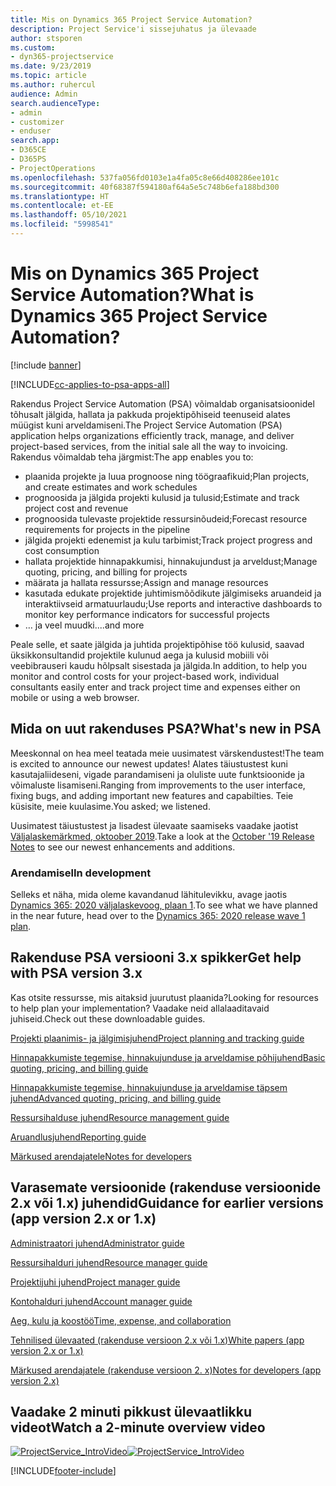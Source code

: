 ```yaml
---
title: Mis on Dynamics 365 Project Service Automation?
description: Project Service'i sissejuhatus ja ülevaade
author: stsporen
ms.custom:
- dyn365-projectservice
ms.date: 9/23/2019
ms.topic: article
ms.author: ruhercul
audience: Admin
search.audienceType:
- admin
- customizer
- enduser
search.app:
- D365CE
- D365PS
- ProjectOperations
ms.openlocfilehash: 537fa056fd0103e1a4fa05c8e66d408286ee101c
ms.sourcegitcommit: 40f68387f594180af64a5e5c748b6efa188bd300
ms.translationtype: HT
ms.contentlocale: et-EE
ms.lasthandoff: 05/10/2021
ms.locfileid: "5998541"
---
```

# <a name="what-is-dynamics-365-project-service-automation"></a><span data-ttu-id="f4a03-103">Mis on Dynamics 365 Project Service Automation?</span><span class="sxs-lookup"><span data-stu-id="f4a03-103">What is Dynamics 365 Project Service Automation?</span></span>

[!include [banner](../includes/psa-now-project-operations.md)]

[!INCLUDE[cc-applies-to-psa-apps-all](../includes/cc-applies-to-psa-apps-all.md)]

<span data-ttu-id="f4a03-104">Rakendus Project Service Automation (PSA) võimaldab organisatsioonidel tõhusalt jälgida, hallata ja pakkuda projektipõhiseid teenuseid alates müügist kuni arveldamiseni.</span><span class="sxs-lookup"><span data-stu-id="f4a03-104">The Project Service Automation (PSA) application helps organizations efficiently track, manage, and deliver project-based services, from the initial sale all the way to invoicing.</span></span> <span data-ttu-id="f4a03-105">Rakendus võimaldab teha järgmist:</span><span class="sxs-lookup"><span data-stu-id="f4a03-105">The app enables you to:</span></span>

- <span data-ttu-id="f4a03-106">plaanida projekte ja luua prognoose ning töögraafikuid;</span><span class="sxs-lookup"><span data-stu-id="f4a03-106">Plan projects, and create estimates and work schedules</span></span>
- <span data-ttu-id="f4a03-107">prognoosida ja jälgida projekti kulusid ja tulusid;</span><span class="sxs-lookup"><span data-stu-id="f4a03-107">Estimate and track project cost and revenue</span></span>
- <span data-ttu-id="f4a03-108">prognoosida tulevaste projektide ressursinõudeid;</span><span class="sxs-lookup"><span data-stu-id="f4a03-108">Forecast resource requirements for projects in the pipeline</span></span>
- <span data-ttu-id="f4a03-109">jälgida projekti edenemist ja kulu tarbimist;</span><span class="sxs-lookup"><span data-stu-id="f4a03-109">Track project progress and cost consumption</span></span>
- <span data-ttu-id="f4a03-110">hallata projektide hinnapakkumisi, hinnakujundust ja arveldust;</span><span class="sxs-lookup"><span data-stu-id="f4a03-110">Manage quoting, pricing, and billing for projects</span></span>
- <span data-ttu-id="f4a03-111">määrata ja hallata ressursse;</span><span class="sxs-lookup"><span data-stu-id="f4a03-111">Assign and manage resources</span></span>
- <span data-ttu-id="f4a03-112">kasutada edukate projektide juhtimismõõdikute jälgimiseks aruandeid ja interaktiivseid armatuurlaudu;</span><span class="sxs-lookup"><span data-stu-id="f4a03-112">Use reports and interactive dashboards to monitor key performance indicators for successful projects</span></span>
- <span data-ttu-id="f4a03-113">… ja veel muudki.</span><span class="sxs-lookup"><span data-stu-id="f4a03-113">...and more</span></span>

<span data-ttu-id="f4a03-114">Peale selle, et saate jälgida ja juhtida projektipõhise töö kulusid, saavad üksikkonsultandid projektile kulunud aega ja kulusid mobiili või veebibrauseri kaudu hõlpsalt sisestada ja jälgida.</span><span class="sxs-lookup"><span data-stu-id="f4a03-114">In addition, to help you monitor and control costs for your project-based work, individual consultants easily enter and track project time and expenses either on mobile or using a web browser.</span></span>

## <a name="whats-new-in-psa"></a><span data-ttu-id="f4a03-115">Mida on uut rakenduses PSA?</span><span class="sxs-lookup"><span data-stu-id="f4a03-115">What's new in PSA</span></span>
<span data-ttu-id="f4a03-116">Meeskonnal on hea meel teatada meie uusimatest värskendustest!</span><span class="sxs-lookup"><span data-stu-id="f4a03-116">The team is excited to announce our newest updates!</span></span> <span data-ttu-id="f4a03-117">Alates täiustustest kuni kasutajaliideseni, vigade parandamiseni ja oluliste uute funktsioonide ja võimaluste lisamiseni.</span><span class="sxs-lookup"><span data-stu-id="f4a03-117">Ranging from improvements to the user interface, fixing bugs, and adding important new features and capabilties.</span></span> <span data-ttu-id="f4a03-118">Teie küsisite, meie kuulasime.</span><span class="sxs-lookup"><span data-stu-id="f4a03-118">You asked; we listened.</span></span>

<span data-ttu-id="f4a03-119">Uusimatest täiustustest ja lisadest ülevaate saamiseks vaadake jaotist [Väljalaskemärkmed, oktoober 2019](/dynamics365-release-plan/2019wave2/index).</span><span class="sxs-lookup"><span data-stu-id="f4a03-119">Take a look at the [October '19 Release Notes](/dynamics365-release-plan/2019wave2/index) to see our newest enhancements and additions.</span></span>

### <a name="in-development"></a><span data-ttu-id="f4a03-120">Arendamisel</span><span class="sxs-lookup"><span data-stu-id="f4a03-120">In development</span></span>
<span data-ttu-id="f4a03-121">Selleks et näha, mida oleme kavandanud lähitulevikku, avage jaotis [Dynamics 365: 2020 väljalaskevoog, plaan 1](/dynamics365-release-plan/2020wave1/index).</span><span class="sxs-lookup"><span data-stu-id="f4a03-121">To see what we have planned in the near future, head over to the [Dynamics 365: 2020 release wave 1 plan](/dynamics365-release-plan/2020wave1/index).</span></span>

## <a name="get-help-with-psa-version-3x"></a><span data-ttu-id="f4a03-122">Rakenduse PSA versiooni 3.x spikker</span><span class="sxs-lookup"><span data-stu-id="f4a03-122">Get help with PSA version 3.x</span></span>
<span data-ttu-id="f4a03-123">Kas otsite ressursse, mis aitaksid juurutust plaanida?</span><span class="sxs-lookup"><span data-stu-id="f4a03-123">Looking for resources to help plan your implementation?</span></span> <span data-ttu-id="f4a03-124">Vaadake neid allalaaditavaid juhiseid.</span><span class="sxs-lookup"><span data-stu-id="f4a03-124">Check out these downloadable guides.</span></span>

 [<span data-ttu-id="f4a03-125">Projekti plaanimis- ja jälgimisjuhend</span><span class="sxs-lookup"><span data-stu-id="f4a03-125">Project planning and tracking guide</span></span>](../psa/implementation-guides/project-planning-tracking.md)

 [<span data-ttu-id="f4a03-126">Hinnapakkumiste tegemise, hinnakujunduse ja arveldamise põhijuhend</span><span class="sxs-lookup"><span data-stu-id="f4a03-126">Basic quoting, pricing, and billing guide</span></span>](../psa/implementation-guides/begin-quoting-pricing-billing.md)

 [<span data-ttu-id="f4a03-127">Hinnapakkumiste tegemise, hinnakujunduse ja arveldamise täpsem juhend</span><span class="sxs-lookup"><span data-stu-id="f4a03-127">Advanced quoting, pricing, and billing guide</span></span>](../psa/implementation-guides/adv-quoting-pricing-billing.md)

 [<span data-ttu-id="f4a03-128">Ressursihalduse juhend</span><span class="sxs-lookup"><span data-stu-id="f4a03-128">Resource management guide</span></span>](../psa/implementation-guides/resource-management-guide.md)

 [<span data-ttu-id="f4a03-129">Aruandlusjuhend</span><span class="sxs-lookup"><span data-stu-id="f4a03-129">Reporting guide</span></span>](../psa/implementation-guides/reporting-guide.md)

 [<span data-ttu-id="f4a03-130">Märkused arendajatele</span><span class="sxs-lookup"><span data-stu-id="f4a03-130">Notes for developers</span></span>](../psa/developer-guides/overview-dev-notes-v3.x.md)

## <a name="guidance-for-earlier-versions-app-version-2x-or-1x"></a><span data-ttu-id="f4a03-131">Varasemate versioonide (rakenduse versioonide 2.x või 1.x) juhendid</span><span class="sxs-lookup"><span data-stu-id="f4a03-131">Guidance for earlier versions (app version 2.x or 1.x)</span></span>
 [<span data-ttu-id="f4a03-132">Administraatori juhend</span><span class="sxs-lookup"><span data-stu-id="f4a03-132">Administrator guide</span></span>](../psa/admin-guide.md)

 [<span data-ttu-id="f4a03-133">Ressursihalduri juhend</span><span class="sxs-lookup"><span data-stu-id="f4a03-133">Resource manager guide</span></span>](../psa/resource-manager-guide.md)

 [<span data-ttu-id="f4a03-134">Projektijuhi juhend</span><span class="sxs-lookup"><span data-stu-id="f4a03-134">Project manager guide</span></span>](../psa/project-manager-guide.md)

 [<span data-ttu-id="f4a03-135">Kontohalduri juhend</span><span class="sxs-lookup"><span data-stu-id="f4a03-135">Account manager guide</span></span>](../psa/account-manager-guide.md)

 [<span data-ttu-id="f4a03-136">Aeg, kulu ja koostöö</span><span class="sxs-lookup"><span data-stu-id="f4a03-136">Time, expense, and collaboration</span></span>](../psa/time-expense-collaboration-guide.md)

 [<span data-ttu-id="f4a03-137">Tehnilised ülevaated (rakenduse versioon 2.x või 1.x)</span><span class="sxs-lookup"><span data-stu-id="f4a03-137">White papers (app version 2.x or 1.x)</span></span>](../psa/white-papers.md)

 [<span data-ttu-id="f4a03-138">Märkused arendajatele (rakenduse versioon 2. x)</span><span class="sxs-lookup"><span data-stu-id="f4a03-138">Notes for developers (app version 2.x)</span></span>](../psa/developer-guides/add-custom-qoi-forms-v2.x.md)

 ## <a name="watch-a-2-minute-overview-video"></a><span data-ttu-id="f4a03-139">Vaadake 2 minuti pikkust ülevaatlikku videot</span><span class="sxs-lookup"><span data-stu-id="f4a03-139">Watch a 2-minute overview video</span></span>
 <a name="heroArea"></a> <span data-ttu-id="f4a03-140">[![ProjectService_IntroVideo](../psa/media/project-service-intro-video.png "ProjectService_IntroVideo")](https://go.microsoft.com/fwlink/p/?LinkId=799457)</span><span class="sxs-lookup"><span data-stu-id="f4a03-140">[![ProjectService_IntroVideo](../psa/media/project-service-intro-video.png "ProjectService_IntroVideo")](https://go.microsoft.com/fwlink/p/?LinkId=799457)</span></span>




[!INCLUDE[footer-include](../includes/footer-banner.md)]